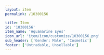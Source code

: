 ```yaml
---
layout: item
permalink: /10300156

title: Item
id: '10300156'
item_name: 'Aquamarine Eyes'
icon_url: 'item/icon/customize/10300156.png'
sub_header: ['Gender: Male', 'Cosmetic']
footer: ['Untradable, Unsellable']
---
```

